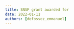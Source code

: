 ```yaml
---
title: SNSF grant awarded for 
date: 2022-01-11
authors: [defossez_emmanuel]
---
```




<!--more-->


